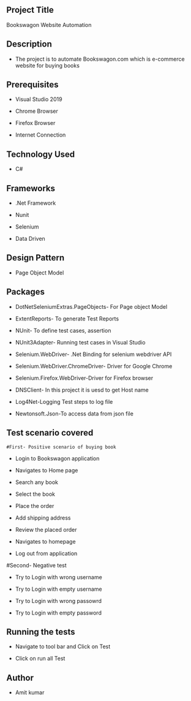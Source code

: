 ## Project Title



Bookswagon Website Automation




## Description

* The project is to automate Bookswagon.com which is e-commerce website for buying books

## Prerequisites

* Visual Studio 2019  

* Chrome Browser  

* Firefox Browser

* Internet Connection

## Technology Used

* C#

## Frameworks

* .Net Framework  

* Nunit  

* Selenium  

* Data Driven 

## Design Pattern

* Page Object Model

## Packages

* DotNetSeleniumExtras.PageObjects- For Page object Model  

* ExtentReports- To generate Test Reports   

* NUnit- To define test cases, assertion  

* NUnit3Adapter- Running test cases in Visual Studio  

* Selenium.WebDriver- .Net Binding for selenium webdriver API  

* Selenium.WebDriver.ChromeDriver- Driver for Google Chrome  

* Selenium.Firefox.WebDriver-Driver for Firefox browser

* DNSClient- In this project it is uesd to get Host name

* Log4Net-Logging Test steps to log file

* Newtonsoft.Json-To access data from json file


## Test scenario covered

    #First- Positive scenario of buying book

* Login to Bookswagon application  

* Navigates to Home page  

* Search any book 

* Select the book 

* Place the order

* Add shipping address 

* Review the placed order

* Navigates to homepage  

* Log out from application 

 #Second- Negative test 

* Try to Login with wrong username

* Try to Login with empty username

* Try to Login with wrong passowrd

* Try to Login with empty password
   

## Running the tests


* Navigate to tool bar and Click on Test  

* Click on run all Test

## Author



* Amit kumar
